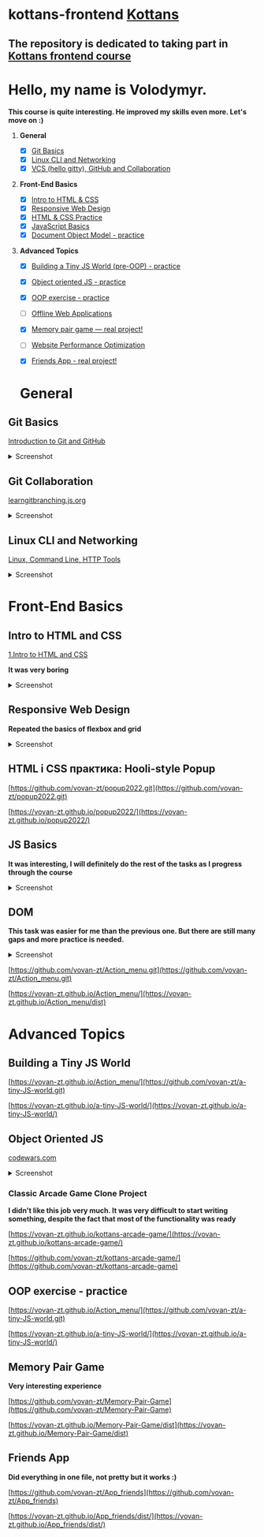 # kottans-frontend   [Kottans](https://kottans.org/)

## The repository is dedicated to taking part in [Kottans frontend course](https://github.com/kottans/frontend)
# Hello, my name is Volodymyr.

**This course is quite interesting. He improved my skills even more. Let's move on :)**


 1. **General**
    - [x] [Git Basics](#0-git-basics)
    - [x] [Linux CLI and Networking](#1-linux-cli-and-networking)
    - [x] [VCS (hello gitty), GitHub and Collaboration](#2-vcs-hello-gitty-github-and-collaboration)
  
 2. **Front-End Basics**

    - [x] [Intro to HTML & CSS](#3-intro-to-html-and-css)
    - [x] [Responsive Web Design](#5-responsive-web-design)
    - [x] [HTML & CSS Practice](#6-html-css-practice)
    - [x] [JavaScript Basics](#7-javascript-basics)
    - [x] [Document Object Model - practice](#8-document-object-model-practice)
  
 3. **Advanced Topics**

    - [x] [Building a Tiny JS World (pre-OOP) - practice](#9-building-a-tiny-js-world-pre-oop-practice)
    - [x] [Object oriented JS - practice](#10-object-oriented-js-practice)
    - [x] [OOP exercise - practice](#11-oop-exercise-practice)
    - [ ] [Offline Web Applications](#12-offline-web-applications)
    - [x] [Memory pair game — real project!](#13-memory-pair-game-real-project)
    - [ ] [Website Performance Optimization](#14-website-performance-optimization)
    - [x] [Friends App - real project!](#15-friends-app-real-project)


    # General
## Git Basics
[Introduction to Git and GitHub](https://learn.udacity.com/courses/ud123)

  <details><summary>Screenshot</summary>
  <p>

  ![Screenshot-image-link](./img/1.png)

  </p>
  </details>

## Git Collaboration

[learngitbranching.js.org](https://learngitbranching.js.org/)  

 <details><summary>Screenshot</summary>
  <p>

  ![Screenshot-image-link](./img/2.png)
  ![Screenshot-image-link](./img/3.png)

  </p>
  </details>

## Linux CLI and Networking

[Linux, Command Line, HTTP Tools](https://linuxsurvival.com/linux-tutorial-end-of-module-4/)  

<details><summary>Screenshot</summary>
  <p>

  ![Screenshot-image-link](./img/linux.png)

  </p>

</details>


 
# Front-End Basics

## Intro to HTML and CSS

[1.Intro to HTML and CSS](https://www.codecademy.com/)

**It was very boring**

<details><summary>Screenshot</summary>
  <p>

  ![Screenshot-image-link](./img/html+css.png)

  </p>
</details>


## Responsive Web Design

**Repeated the basics of flexbox and grid**

<details><summary>Screenshot</summary>
  <p>

  ![Screenshot-image-link](./img//flexbox.png)
  ![Screenshot-image-link](./img/grid.png)

  </p>
</details>



## HTML і CSS практика: Hooli-style Popup

[https://github.com/vovan-zt/popup2022.git](https://github.com/vovan-zt/popup2022.git)  

[https://vovan-zt.github.io/popup2022/](https://vovan-zt.github.io/popup2022/)



## JS Basics

**It was interesting, I will definitely do the rest of the tasks as I progress through the course**

<details><summary>Screenshot</summary>
  <p>

  ![Screenshot-image-link](./img//js-basic1.png)
  ![Screenshot-image-link](./img/js-basic2.png)
  ![Screenshot-image-link](./img/js-basic3.png)

  </p>
</details>


## DOM

**This task was easier for me than the previous one. But there are still many gaps and more practice is needed.**

<details><summary>Screenshot</summary>
  <p>

  ![Screenshot-image-link](./img//js-basic4.png)

  </p>
</details>


[https://github.com/vovan-zt/Action_menu.git](https://github.com/vovan-zt/Action_menu.git)    

[https://vovan-zt.github.io/Action_menu/](https://vovan-zt.github.io/Action_menu/dist)  


# Advanced Topics
## Building a Tiny JS World

[https://vovan-zt.github.io/Action_menu/](https://github.com/vovan-zt/a-tiny-JS-world.git)  

[https://vovan-zt.github.io/a-tiny-JS-world/](https://vovan-zt.github.io/a-tiny-JS-world/) 

## Object Oriented JS

[codewars.com](https://www.codewars.com/users/VoVaN-zt/badges/large) 


<details><summary>Screenshot</summary>
  <p>

  ![Screenshot-image-link](./img//codewars.png)

  </p>
</details>

### Classic Arcade Game Clone Project
**I didn't like this job very much. It was very difficult to start writing something, despite the fact that most of the functionality was ready**

[https://vovan-zt.github.io/kottans-arcade-game/](https://vovan-zt.github.io/kottans-arcade-game/)  

[https://github.com/vovan-zt/kottans-arcade-game/](https://github.com/vovan-zt/kottans-arcade-game) 


## OOP exercise - practice

[https://vovan-zt.github.io/Action_menu/](https://github.com/vovan-zt/a-tiny-JS-world.git)  

[https://vovan-zt.github.io/a-tiny-JS-world/](https://vovan-zt.github.io/a-tiny-JS-world/) 


## Memory Pair Game

  **Very interesting experience**

[https://github.com/vovan-zt/Memory-Pair-Game](https://github.com/vovan-zt/Memory-Pair-Game)  

[https://vovan-zt.github.io/Memory-Pair-Game/dist](https://vovan-zt.github.io/Memory-Pair-Game/dist) 


## Friends App

  **Did everything in one file, not pretty but it works :)**

[https://github.com/vovan-zt/App_friends](https://github.com/vovan-zt/App_friends)  

[https://vovan-zt.github.io/App_friends/dist/](https://vovan-zt.github.io/App_friends/dist/) 


























